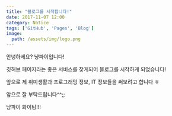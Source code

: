 ```yaml
---
title: "블로그를 시작합니다!"
date: 2017-11-07 12:00
category: Notice
tags: ['GitHub', 'Pages', 'Blog']
image:
  path: /assets/img/logo.png
---
```


안녕하세요? 냥파이입니다!

깃허브 페이지라는 좋은 서비스를 찾게되어 블로그를 시작하게 되었습니다!

앞으로 제 취미생활과 프로그래밍 정보, IT 정보들을 써보려고 합니다 ㅎ

앞으로 잘 부탁드립니다^^;;

냥파이 화이팅!!!
